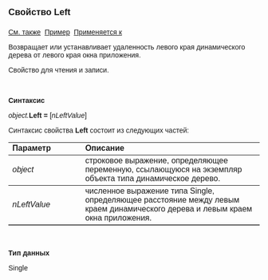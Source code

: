 ﻿<html>
<head>
<title>AsDynamicTree\Left</title>
</head>

<body>

<p><font size="4" face="Arial"><strong>Свойство Left<br>
<br>
</strong></font><font face="Arial"><a href="../AsDynamicTree.html">См. 
также</a>&nbsp; <u>Пример</u>&nbsp; <a href="../AsDynamicTree.html">Применяется 
к</a></font></p>

<p><font face="Arial">Возвращает или устанавливает удаленность левого 
края динамического дерева от левого края окна приложения.</font></p>

<p><font face="Arial">Свойство для чтения и записи. </font></p>

<p class="label">&nbsp;</p>

<p class="label"><font face="Arial"><b>Синтаксис</b></font></p>

<p><font face="Arial"><em>object.</em><strong>Left = </strong>[<em>nLeftValue</em>]</font></p>

<p><font face="Arial">Синтаксис свойства <strong>Left</strong>
состоит из следующих частей:</font></p>

<table border="1" cellPadding="5" cols="2" frame="below" rules="rows">
<TBODY>
  <tr vAlign="top">
    <td class="label" width="29%"><font face="Arial"><b>Параметр</b></font></td>
    <td class="label" width="71%"><font face="Arial"><strong>Описание</strong></font></td>
  </tr>
  <tr>
    <td width="29%"><em><font face="Arial">object</font></em></td>
    <td width="71%"><font face="Arial">строковое выражение, 
	определяющее переменную, ссылающуюся на экземпляр объекта типа динамическое дерево.</font></td>
  </tr>
  <tr>
    <td width="29%"><font face="Arial"><em>nLeftValue</em></font></td>
    <td width="71%"><font face="Arial">численное выражение типа 
	Single, определяющее расстояние между левым краем динамического дерева и левым краем окна приложения.</font></td>
  </tr>
</TBODY>
</table>

<p class="label">&nbsp;</p>

<p class="label"><font face="Arial"><b>Тип данных</b></font></p>

<p><font face="Arial">Single</font></p>
</body>
</html>

